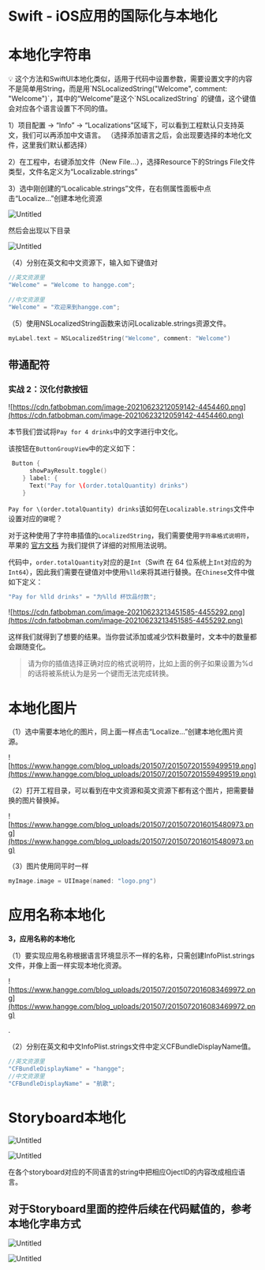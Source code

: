# Swift - iOS应用的国际化与本地化

# 本地化字符串

<aside>
💡 这个方法和SwiftUI本地化类似，适用于代码中设置参数，需要设置文字的内容不是简单用String，而是用`NSLocalizedString("Welcome", comment: "Welcome")`，其中的“Welcome”是这个`NSLocalizedString` 的键值，这个键值会对应各个语言设置下不同的值。

</aside>

1）项目配置 -> “Info” -> “Localizations”区域下，可以看到工程默认只支持英文，我们可以再添加中文语言。
（选择添加语言之后，会出现要选择的本地化文件，这里我们默认都选择）

2）在工程中，右键添加文件（New File...），选择Resource下的Strings File文件类型，文件名定义为“Localizable.strings”

3）选中刚创建的“Localicable.strings”文件，在右侧属性面板中点击“Localize...”创建本地化资源

![Untitled](Swift%20-%20iOS%E5%BA%94%E7%94%A8%E7%9A%84%E5%9B%BD%E9%99%85%E5%8C%96%E4%B8%8E%E6%9C%AC%E5%9C%B0%E5%8C%96%20f10aa11fd49848a4b6f690209c9f5f9f/Untitled.png)

然后会出现以下目录

![Untitled](Swift%20-%20iOS%E5%BA%94%E7%94%A8%E7%9A%84%E5%9B%BD%E9%99%85%E5%8C%96%E4%B8%8E%E6%9C%AC%E5%9C%B0%E5%8C%96%20f10aa11fd49848a4b6f690209c9f5f9f/Untitled%201.png)

（4）分别在英文和中文资源下，输入如下键值对

```swift
//英文资源里
"Welcome" = "Welcome to hangge.com";
 
//中文资源里
"Welcome" = "欢迎来到hangge.com";
```

（5）使用NSLocalizedString函数来访问Localizable.strings资源文件。

```swift
myLabel.text = NSLocalizedString("Welcome", comment: "Welcome")
```

## 带通配符

### 实战 2：汉化付款按钮

![https://cdn.fatbobman.com/image-20210623212059142-4454460.png](https://cdn.fatbobman.com/image-20210623212059142-4454460.png)

本节我们尝试将`Pay for 4 drinks`中的文字进行中文化。

该按钮在`ButtonGroupView`中的定义如下：

```swift
 Button {
      showPayResult.toggle()
    } label: {
      Text("Pay for \(order.totalQuantity) drinks")
    }

```

`Pay for \(order.totalQuantity) drinks`该如何在`Localizable.strings`文件中设置对应的`键`呢？

对于这种使用了字符串插值的`LocalizedString`，我们需要使用`字符串格式说明符`，苹果的 [官方文档](https://developer.apple.com/library/archive/documentation/CoreFoundation/Conceptual/CFStrings/formatSpecifiers.html#//apple_ref/doc/uid/TP40004265) 为我们提供了详细的对照用法说明。

代码中，`order.totalQuantity`对应的是`Int`（Swift 在 64 位系统上`Int`对应的为`Int64`），因此我们需要在键值对中使用`%lld`来将其进行替换。在`Chinese`文件中做如下定义：

```swift
"Pay for %lld drinks" = "为%lld 杯饮品付款";

```

![https://cdn.fatbobman.com/image-20210623213451585-4455292.png](https://cdn.fatbobman.com/image-20210623213451585-4455292.png)

这样我们就得到了想要的结果。当你尝试添加或减少饮料数量时，文本中的数量都会跟随变化。

> 请为你的插值选择正确对应的格式说明符，比如上面的例子如果设置为%d 的话将被系统认为是另一个键而无法完成转换。
> 

# 本地化图片

（1）选中需要本地化的图片，同上面一样点击“Localize...”创建本地化图片资源。

![https://www.hangge.com/blog_uploads/201507/201507201559499519.png](https://www.hangge.com/blog_uploads/201507/201507201559499519.png)

（2）打开工程目录，可以看到在中文资源和英文资源下都有这个图片，把需要替换的图片替换掉。

![https://www.hangge.com/blog_uploads/201507/2015072016015480973.png](https://www.hangge.com/blog_uploads/201507/2015072016015480973.png)

（3）图片使用同平时一样

```swift
myImage.image = UIImage(named: "logo.png")
```

# 应用名称本地化

**3，应用名称的本地化**

（1）要实现应用名称根据语言环境显示不一样的名称，只需创建InfoPlist.strings文件，并像上面一样实现本地化资源。

![https://www.hangge.com/blog_uploads/201507/2015072016083469972.png](https://www.hangge.com/blog_uploads/201507/2015072016083469972.png)

.

（2）分别在英文和中文InfoPlist.strings文件中定义CFBundleDisplayName值。

```swift
//英文资源里
"CFBundleDisplayName" = "hangge"; 
//中文资源里
"CFBundleDisplayName" = "航歌";
```

# Storyboard本地化

![Untitled](Swift%20-%20iOS%E5%BA%94%E7%94%A8%E7%9A%84%E5%9B%BD%E9%99%85%E5%8C%96%E4%B8%8E%E6%9C%AC%E5%9C%B0%E5%8C%96%20f10aa11fd49848a4b6f690209c9f5f9f/Untitled%202.png)

![Untitled](Swift%20-%20iOS%E5%BA%94%E7%94%A8%E7%9A%84%E5%9B%BD%E9%99%85%E5%8C%96%E4%B8%8E%E6%9C%AC%E5%9C%B0%E5%8C%96%20f10aa11fd49848a4b6f690209c9f5f9f/Untitled%203.png)

在各个storyboard对应的不同语言的string中把相应OjectID的内容改成相应语言。

## 对于Storyboard里面的控件后续在代码赋值的，参考本地化字串方式

![Untitled](Swift%20-%20iOS%E5%BA%94%E7%94%A8%E7%9A%84%E5%9B%BD%E9%99%85%E5%8C%96%E4%B8%8E%E6%9C%AC%E5%9C%B0%E5%8C%96%20f10aa11fd49848a4b6f690209c9f5f9f/Untitled%204.png)

![Untitled](Swift%20-%20iOS%E5%BA%94%E7%94%A8%E7%9A%84%E5%9B%BD%E9%99%85%E5%8C%96%E4%B8%8E%E6%9C%AC%E5%9C%B0%E5%8C%96%20f10aa11fd49848a4b6f690209c9f5f9f/Untitled%205.png)